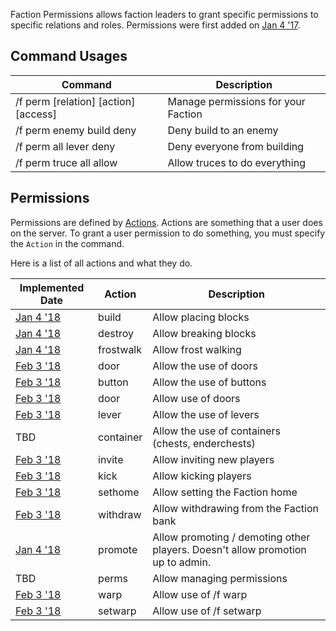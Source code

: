 Faction Permissions allows faction leaders to grant specific permissions to specific relations and roles. Permissions were first added on [Jan 4 '17](https://github.com/drtshock/Factions/commit/687bac31dbb885e650bc50e1e99e491865869b2d).

## Command Usages
Command | Description
--- | ---
/f perm [relation] [action] [access] | Manage permissions for your Faction
/f perm enemy build deny | Deny build to an enemy
/f perm all lever deny | Deny everyone from building
/f perm truce all allow | Allow truces to do everything

## Permissions
Permissions are defined by [Actions](https://github.com/drtshock/Factions/blob/1.6.x/src/main/java/com/massivecraft/factions/zcore/fperms/Action.java). Actions are something that a user does on the server. To grant a user permission to do something, you must specify the `Action` in the command. 

Here is a list of all actions and what they do.

Implemented Date | Action | Description
--- | --- | ---
[Jan 4 '18](https://github.com/drtshock/Factions/commit/687bac31dbb885e650bc50e1e99e491865869b2d) | build | Allow placing blocks
[Jan 4 '18](https://github.com/drtshock/Factions/commit/687bac31dbb885e650bc50e1e99e491865869b2d) | destroy | Allow breaking blocks
[Jan 4 '18](https://github.com/drtshock/Factions/commit/687bac31dbb885e650bc50e1e99e491865869b2d) | frostwalk | Allow frost walking
[Feb 3 '18]() | door | Allow the use of doors
[Feb 3 '18](https://github.com/drtshock/Factions/commit/182022fe5fa15e44b2bc31ed2733dff8fbf1888c) | button | Allow the use of buttons
[Feb 3 '18](https://github.com/drtshock/Factions/commit/182022fe5fa15e44b2bc31ed2733dff8fbf1888c) | door | Allow use of doors
[Feb 3 '18](https://github.com/drtshock/Factions/commit/182022fe5fa15e44b2bc31ed2733dff8fbf1888c) | lever | Allow the use of levers
TBD | container | Allow the use of containers (chests, enderchests)
[Feb 3 '18](https://github.com/drtshock/Factions/commit/baea59a1cd22a9427c388e870117a20556885279) | invite | Allow inviting new players
[Feb 3 '18](https://github.com/drtshock/Factions/commit/925014bd60ae7972c829366ff87214deea59871e) | kick | Allow kicking players
[Feb 3 '18](https://github.com/drtshock/Factions/commit/baea59a1cd22a9427c388e870117a20556885279) | sethome | Allow setting the Faction home
[Feb 3 '18](https://github.com/drtshock/Factions/commit/ad10222c2defed75de23eae252897899229bcdfe) | withdraw | Allow withdrawing from the Faction bank
[Jan 4 '18](https://github.com/drtshock/Factions/commit/4db185e3ee757be2bea410f6e3164737c612bfc1) | promote | Allow promoting / demoting other players. Doesn't allow promotion up to admin.
TBD | perms | Allow managing permissions
[Feb 3 '18](https://github.com/drtshock/Factions/commit/1b088ccd54cf79e7783f67d1cd293b35d65465ab) | warp | Allow use of /f warp
[Feb 3 '18](https://github.com/drtshock/Factions/commit/1b088ccd54cf79e7783f67d1cd293b35d65465ab) | setwarp | Allow use of /f setwarp